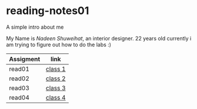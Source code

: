 # reading-notes01

A simple intro about me 

My Name is *Nadeen Shuweihat*, an interior designer. 22 years old currently i am trying to figure out how to do the labs :)

| Assigment        | link                  |
| -----------------| --------------------  |
| read01           | [class 1](read01.md)  |
| read02           | [class 2](read02.md)  | 
| read03           | [class 3](read03.md)  |
| read04           | [class 4](read04.md)  |
